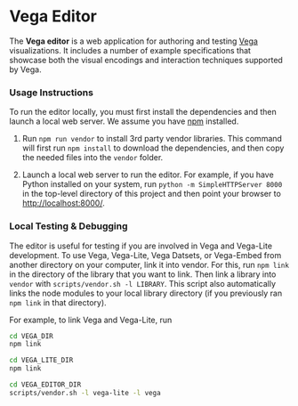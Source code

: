# Vega Editor

The **Vega editor** is a web application for authoring and testing [Vega](http://github.com/vega/vega) visualizations. It includes a number of example specifications that showcase both the visual encodings and interaction techniques supported by Vega.

### Usage Instructions

To run the editor locally, you must first install the dependencies and then launch a local web server. We assume you have [npm](https://www.npmjs.com/) installed.

1. Run `npm run vendor` to install 3rd party vendor libraries. This command will first run `npm install` to download the dependencies, and then copy the needed files into the `vendor` folder.

2. Launch a local web server to run the editor. For example, if you have Python installed on your system, run `python -m SimpleHTTPServer 8000` in the top-level directory of this project and then point your browser to [http://localhost:8000/](http://localhost:8000/).

### Local Testing & Debugging

The editor is useful for testing if you are involved in Vega and Vega-Lite development. To use Vega, Vega-Lite, Vega Datsets, or Vega-Embed from another directory on your computer, link it into vendor. For this, run `npm link` in the directory of the library that you want to link. Then link a library into `vendor` with `scripts/vendor.sh -l LIBRARY`. This script also automatically links the node modules to your local library directory (if you previously ran `npm link` in that directory).

For example, to link Vega and Vega-Lite, run

```bash
cd VEGA_DIR
npm link

cd VEGA_LITE_DIR
npm link

cd VEGA_EDITOR_DIR
scripts/vendor.sh -l vega-lite -l vega
```
